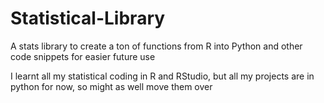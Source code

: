 # Statistical-Library
A stats library to create a ton of functions from R into Python and other code snippets for easier future use

I learnt all my statistical coding in R and RStudio, but all my projects are in python for now, so might as well move them over